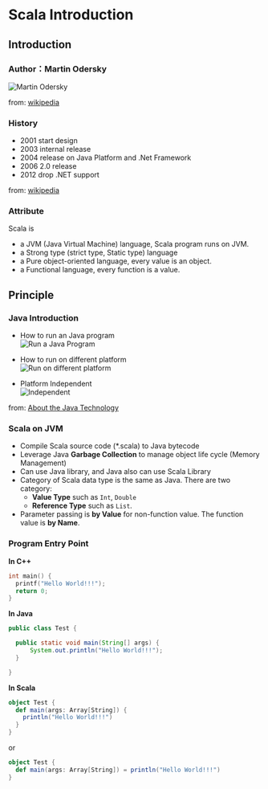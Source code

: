 # Scala Introduction

## Introduction

### Author：Martin Odersky  
![Martin Odersky](https://upload.wikimedia.org/wikipedia/commons/thumb/b/b7/Mark_Odersky_photo_by_Linda_Poeng.jpg/389px-Mark_Odersky_photo_by_Linda_Poeng.jpg)

from: [wikipedia](https://en.wikipedia.org/wiki/Martin_Odersky)

### History
* 2001 start design
* 2003 internal release
* 2004 release on Java Platform and .Net Framework
* 2006 2.0 release
* 2012 drop .NET support

from: [wikipedia](https://en.wikipedia.org/wiki/Scala_(programming_language)#History)

### Attribute
Scala is  

* a JVM (Java Virtual Machine) language, Scala program runs on JVM.
* a Strong type (strict type, Static type) language
* a Pure object-oriented language, every value is an object.
* a Functional language, every function is a value.

## Principle

### Java Introduction

* How to run an Java program  
![Run a Java Program](https://docs.oracle.com/javase/tutorial/figures/getStarted/getStarted-compiler.gif)

* How to run on different platform  
![Run on different platform](https://docs.oracle.com/javase/tutorial/figures/getStarted/helloWorld.gif)

* Platform Independent  
![Independent](https://docs.oracle.com/javase/tutorial/figures/getStarted/getStarted-jvm.gif)

from: [About the Java Technology](https://docs.oracle.com/javase/tutorial/getStarted/intro/definition.html)

### Scala on JVM
* Compile Scala source code (\*.scala) to Java bytecode
* Leverage Java **Garbage Collection** to manage object life cycle (Memory Management)
* Can use Java library, and Java also can use Scala Library
* Category of Scala data type is the same as Java. There are two category:
  * **Value Type** such as `Int`, `Double`
  * **Reference Type** such as `List`.
* Parameter passing is **by Value** for non-function value. The function value is **by Name**.

### Program Entry Point

**In C++**

```c++
int main() {
  printf("Hello World!!!");
  return 0;
}
```

**In Java**

```java
public class Test {

  public static void main(String[] args) {
      System.out.println("Hello World!!!");
  }

}
```

**In Scala**

```scala
object Test {
  def main(args: Array[String]) {
    println("Hello World!!!")
  }
}
```

or

```scala
object Test {
  def main(args: Array[String]) = println("Hello World!!!")
}
```
